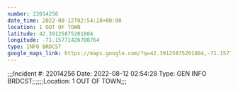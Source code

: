 ```yaml
---
number: 22014256
date_time: 2022-08-12T02:54:28+00:00
location: 1 OUT OF TOWN
latitude: 42.39125875201804
longitude: -71.15771426708764
type: INFO BRDCST
google_maps_link: https://maps.google.com/?q=42.39125875201804,-71.15771426708764
---
```


;;;Incident #: 22014256  Date: 2022-08-12 02:54:28   Type: GEN INFO BRDCST;;;;;;Location: 1 OUT OF TOWN;;;
